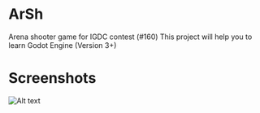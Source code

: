 # ArSh
Arena shooter game for IGDC contest (#160)
This project will help you to learn Godot Engine (Version 3+)

# Screenshots
![Alt text](/.screenshots/arsh01.png?raw=true)
